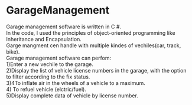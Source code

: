 # GarageManagement
Garage management software is written in C #. <br>
In the code, I used the principles of object-oriented programming like Inheritance and Encapsulation. <br>
Garge mangment cen handle with multiple kindes of vechiles(car, track, bike). <br>
Garage management software can perfom:<br>
1)Enter a new vechile to the garage.<br>
2)Display the list of vehicle license numbers in the garage, with the option to filter according to the fix status.<br>
3)4To inflate air in the wheels of a vehicle to a maximum.<br>
4) To refuel  vehicle (elctric/fuel).<br>
5)Display complete data of vehicle by license number.<br>
